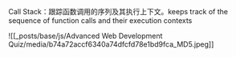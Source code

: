 
Call Stack：跟踪函数调用的序列及其执行上下文。keeps track of the sequence of function calls and their execution contexts





![[_posts/base/js/Advanced Web Development Quiz/media/b74a72accf6340a74dfcfd78e1bd9fca_MD5.jpeg]]
